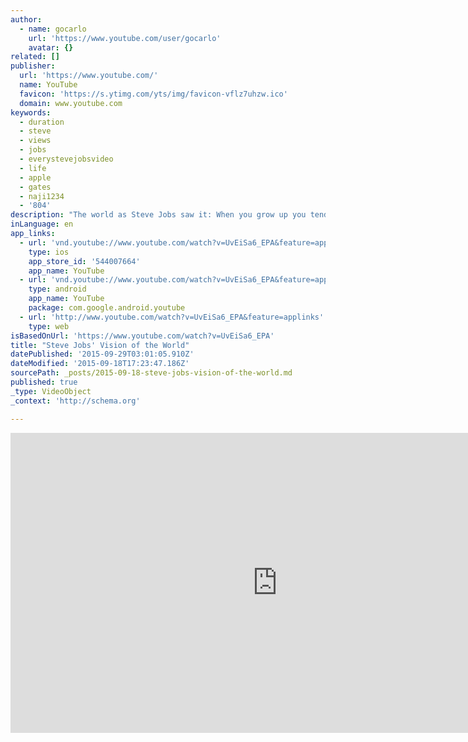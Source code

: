 ```yaml
---
author:
  - name: gocarlo
    url: 'https://www.youtube.com/user/gocarlo'
    avatar: {}
related: []
publisher:
  url: 'https://www.youtube.com/'
  name: YouTube
  favicon: 'https://s.ytimg.com/yts/img/favicon-vflz7uhzw.ico'
  domain: www.youtube.com
keywords:
  - duration
  - steve
  - views
  - jobs
  - everystevejobsvideo
  - life
  - apple
  - gates
  - naji1234
  - '804'
description: "The world as Steve Jobs saw it: When you grow up you tend to get told the world is the way it is and you're life is just to live your life inside the world. Try not to bash into the walls too much. Try to have a nice family, have fun, save a little money."
inLanguage: en
app_links:
  - url: 'vnd.youtube://www.youtube.com/watch?v=UvEiSa6_EPA&feature=applinks'
    type: ios
    app_store_id: '544007664'
    app_name: YouTube
  - url: 'vnd.youtube://www.youtube.com/watch?v=UvEiSa6_EPA&feature=applinks'
    type: android
    app_name: YouTube
    package: com.google.android.youtube
  - url: 'http://www.youtube.com/watch?v=UvEiSa6_EPA&feature=applinks'
    type: web
isBasedOnUrl: 'https://www.youtube.com/watch?v=UvEiSa6_EPA'
title: "Steve Jobs' Vision of the World"
datePublished: '2015-09-29T03:01:05.910Z'
dateModified: '2015-09-18T17:23:47.186Z'
sourcePath: _posts/2015-09-18-steve-jobs-vision-of-the-world.md
published: true
_type: VideoObject
_context: 'http://schema.org'

---
```

<iframe src="https://cdn.embedly.com/widgets/media.html?src=https%3A%2F%2Fwww.youtube.com%2Fembed%2FUvEiSa6_EPA%3Ffeature%3Doembed&amp;url=https%3A%2F%2Fwww.youtube.com%2Fwatch%3Fv%3DUvEiSa6_EPA&amp;image=https%3A%2F%2Fi.ytimg.com%2Fvi%2FUvEiSa6_EPA%2Fhqdefault.jpg&amp;key=b7d04c9b404c499eba89ee7072e1c4f7&amp;type=text%2Fhtml&amp;schema=youtube" width="854" height="480" scrolling="no" frameborder="0" allowfullscreen="allowfullscreen" style=""></iframe>